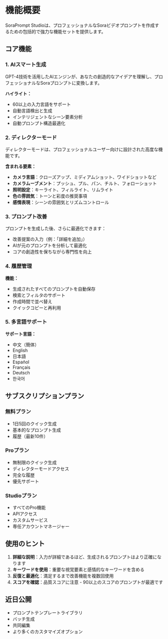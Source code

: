 # 機能概要

SoraPrompt Studioは、プロフェッショナルなSoraビデオプロンプトを作成するための包括的で強力な機能セットを提供します。

## コア機能

### 1. AIスマート生成

GPT-4技術を活用したAIエンジンが、あなたの創造的なアイデアを理解し、プロフェッショナルなSoraプロンプトに変換します。

**ハイライト：**
- 60以上の入力言語をサポート
- 自動言語検出と生成
- インテリジェントなシーン要素分析
- 自動プロンプト構造最適化

### 2. ディレクターモード

ディレクターモードは、プロフェッショナルユーザー向けに設計された高度な機能です。

**含まれる要素：**
- **カメラ言語**：クローズアップ、ミディアムショット、ワイドショットなど
- **カメラムーブメント**：プッシュ、プル、パン、チルト、フォローショット
- **照明設定**：キーライト、フィルライト、リムライト
- **色の雰囲気**：トーンと彩度の推奨事項
- **感情表現**：シーンの雰囲気とリズムコントロール

### 3. プロンプト改善

プロンプトを生成した後、さらに最適化できます：

- 改善提案の入力（例：「詳細を追加」）
- AIが元のプロンプトを分析して最適化
- コアの創造性を保ちながら専門性を向上

### 4. 履歴管理

**機能：**
- 生成されたすべてのプロンプトを自動保存
- 検索とフィルタのサポート
- 作成時間で並べ替え
- クイックコピーと再利用

### 5. 多言語サポート

**サポート言語：**
- 中文（簡体）
- English
- 日本語
- Español
- Français
- Deutsch
- 한국어

## サブスクリプションプラン

### 無料プラン
- 1日5回のクイック生成
- 基本的なプロンプト生成
- 履歴（最新10件）

### Proプラン
- 無制限のクイック生成
- ディレクターモードアクセス
- 完全な履歴
- 優先サポート

### Studioプラン
- すべてのPro機能
- APIアクセス
- カスタムサービス
- 専任アカウントマネージャー

## 使用のヒント

1. **詳細な説明**：入力が詳細であるほど、生成されるプロンプトはより正確になります
2. **キーワードを使用**：重要な視覚要素と感情的なキーワードを含める
3. **反復と最適化**：満足するまで改善機能を複数回使用
4. **スコアを確認**：品質スコアに注意 - 90以上のスコアのプロンプトが最適です

## 近日公開

- プロンプトテンプレートライブラリ
- バッチ生成
- 共同編集
- より多くのカスタマイズオプション
